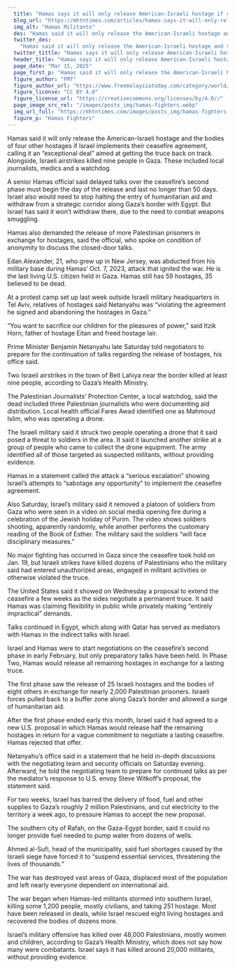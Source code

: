 ```yaml
---
  title: "Hamas says it will only release American-Israeli hostage if ceasefire deal is implemented"
  blog_url: "https://mhtntimes.com/articles/hamas-says-it-will-only-release-american-israeli-hostage-if-ceasefire-deal-is-implemented"
  img_alt: "Hamas Militants"
  des: "Hamas said it will only release the American-Israeli hostage and the bodies of four other hostages if Israel implements their ceasefire agreement, calling it an “exceptional deal” aimed at getting the truce back on track. Alongside, Israeli airstrikes killed nine people in Gaza. These included local journalists, medics and a watchdog."
  twitter_des:
    "Hamas said it will only release the American-Israeli hostage and the bodies of four other hostages if Israel implements their ceasefire agreement, calling it an “exceptional deal” aimed at getting the truce back on track. Alongside, Israeli airstrikes killed nine people in Gaza. These included local journalists, medics and a watchdog."
  twitter_tittle: "Hamas says it will only release American-Israeli hostage if ceasefire deal is implemented"
  header_title: "Hamas says it will only release American-Israeli hostage if ceasefire deal is implemented"
  page_date: "Mar 15, 2025"
  page_first_p: "Hamas said it will only release the American-Israeli hostage and the bodies of four other hostages if Israel implements their ceasefire agreement, calling it an “exceptional deal” aimed at getting the truce back on track. Alongside, Israeli airstrikes killed nine people in Gaza. These included local journalists, medics and a watchdog."
  figure_author: "FMT"
  figure_author_url: "https://www.freemalaysiatoday.com/category/world/2025/02/13/hamas-says-it-does-not-want-gaza-ceasefire-to-collapse/"
  figure_license: "CC BY 4.0"
  figure_license_url: "https://creativecommons.org/licenses/by/4.0//"
  page_image_src_rel: "/images/posts_img/hamas-fighters.webp"
  img_url_full: "https://mhtntimes.com/images/posts_img/hamas-fighters.webp"
  figure_p: "Hamas Fighters"
---
```


Hamas said it will only release the American-Israeli hostage and the bodies of four other hostages if Israel implements their ceasefire agreement, calling it an “exceptional deal” aimed at getting the truce back on track. Alongside, Israeli airstrikes killed nine people in Gaza. These included local journalists, medics and a watchdog.

A senior Hamas official said delayed talks over the ceasefire’s second phase must begin the day of the release and last no longer than 50 days. Israel also would need to stop halting the entry of humanitarian aid and withdraw from a strategic corridor along Gaza’s border with Egypt. But Israel has said it won’t withdraw there, due to the need to combat weapons smuggling.

Hamas also demanded the release of more Palestinian prisoners in exchange for hostages, said the official, who spoke on condition of anonymity to discuss the closed-door talks.

Edan Alexander, 21, who grew up in New Jersey, was abducted from his military base during Hamas’ Oct. 7, 2023, attack that ignited the war. He is the last living U.S. citizen held in Gaza. Hamas still has 59 hostages, 35 believed to be dead.

At a protest camp set up last week outside Israeli military headquarters in Tel Aviv, relatives of hostages said Netanyahu was “violating the agreement he signed and abandoning the hostages in Gaza.”

“You want to sacrifice our children for the pleasures of power,” said Itzik Horn, father of hostage Eitan and freed hostage Iair.

Prime Minister Benjamin Netanyahu late Saturday told negotiators to prepare for the continuation of talks regarding the release of hostages, his office said.

Two Israeli airstrikes in the town of Beit Lahiya near the border killed at least nine people, according to Gaza’s Health Ministry.

The Palestinian Journalists’ Protection Center, a local watchdog, said the dead included three Palestinian journalists who were documenting aid distribution. Local health official Fares Awad identified one as Mahmoud Islim, who was operating a drone.

The Israeli military said it struck two people operating a drone that it said posed a threat to soldiers in the area. It said it launched another strike at a group of people who came to collect the drone equipment. The army identified all of those targeted as suspected militants, without providing evidence.

Hamas in a statement called the attack a “serious escalation” showing Israel’s attempts to “sabotage any opportunity” to implement the ceasefire agreement.

Also Saturday, Israel’s military said it removed a platoon of soldiers from Gaza who were seen in a video on social media opening fire during a celebration of the Jewish holiday of Purim. The video shows soldiers shooting, apparently randomly, while another performs the customary reading of the Book of Esther. The military said the soldiers “will face disciplinary measures.”

No major fighting has occurred in Gaza since the ceasefire took hold on Jan. 19, but Israeli strikes have killed dozens of Palestinians who the military said had entered unauthorized areas, engaged in militant activities or otherwise violated the truce.

The United States said it showed on Wednesday a proposal to extend the ceasefire a few weeks as the sides negotiate a permanent truce. It said Hamas was claiming flexibility in public while privately making “entirely impractical” demands.

Talks continued in Egypt, which along with Qatar has served as mediators with Hamas in the indirect talks with Israel.

Israel and Hamas were to start negotiations on the ceasefire’s second phase in early February, but only preparatory talks have been held. In Phase Two, Hamas would release all remaining hostages in exchange for a lasting truce.

The first phase saw the release of 25 Israeli hostages and the bodies of eight others in exchange for nearly 2,000 Palestinian prisoners. Israeli forces pulled back to a buffer zone along Gaza’s border and allowed a surge of humanitarian aid.

After the first phase ended early this month, Israel said it had agreed to a new U.S. proposal in which Hamas would release half the remaining hostages in return for a vague commitment to negotiate a lasting ceasefire. Hamas rejected that offer.

Netanyahu’s office said in a statement that he held in-depth discussions with the negotiating team and security officials on Saturday evening. Afterward, he told the negotiating team to prepare for continued talks as per the mediator’s response to U.S. envoy Steve Witkoff’s proposal, the statement said.

For two weeks, Israel has barred the delivery of food, fuel and other supplies to Gaza’s roughly 2 million Palestinians, and cut electricity to the territory a week ago, to pressure Hamas to accept the new proposal.

The southern city of Rafah, on the Gaza-Egypt border, said it could no longer provide fuel needed to pump water from dozens of wells.

Ahmed al-Sufi, head of the municipality, said fuel shortages caused by the Israeli siege have forced it to “suspend essential services, threatening the lives of thousands.”

The war has destroyed vast areas of Gaza, displaced most of the population and left nearly everyone dependent on international aid.

The war began when Hamas-led militants stormed into southern Israel, killing some 1,200 people, mostly civilians, and taking 251 hostage. Most have been released in deals, while Israel rescued eight living hostages and recovered the bodies of dozens more.

Israel’s military offensive has killed over 48,000 Palestinians, mostly women and children, according to Gaza’s Health Ministry, which does not say how many were combatants. Israel says it has killed around 20,000 militants, without providing evidence.
